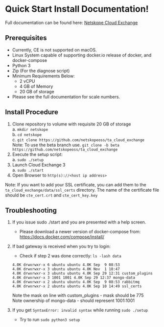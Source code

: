 # Quick Start Install Documentation!
Full documentation can be found here: [Netskope Cloud Exchange](https://docs.netskope.com/en/netskope-cloud-exchange.html)
## Prerequisites

 - Currently, CE is not supported on macOS.
 - Linux System capable of supporting docker.io release of docker, and docker-compose
 - Python 3
 - Zip (For the diagnose script)
 - Minimum Requirements Below:
 	- 2 vCPU
 	- 4 GB of Memory
	- 20 GB of storage
 - Please see the full documentation for scale numbers.

## Install Procedure
 
 1. Clone repository to volume with requisite 20 GB of storage<br>
	a. `mkdir netskope`<br>
	b. `cd netskope`<br>
	c. `git clone https://github.com/netskopeoss/ta_cloud_exchange`<br> 
	Note: To use the beta branch use. `git clone -b beta https://github.com/netskopeoss/ta_cloud_exchange`<br>
 2. Execute the setup script:<br>
	a. `sudo ./setup`<br>
 4. Launch Cloud Exchange 3<br>
 	a. `sudo ./start`<br>
 5. Open Browser to `http(s)://<host ip address>`<br>
	 
Note: If you want to add your SSL certificate, you can add them to the `ta_cloud_exchange/data/ssl_certs` directory. The name of the certificate file should be `cte_cert.crt` and `cte_cert_key.key`<br>

## Troubleshooting

1. If you issue sudo ./start and you are presented with a help screen.
 
   - Please download a newer version of docker-compose from:
   https://docs.docker.com/compose/install/
 
2. If bad gateway is received when you try to login:

   - Check if  step 2 was done correctly:
   `ls -lash data`
   ```
   4.0K drwxrwxr-x 6 ubuntu ubuntu 4.0K Sep  9 08:53
   4.0K drwxrwxr-x 3 ubuntu ubuntu 4.0K Nov  1 18:47 
   4.0K drwxrwxr-x 3 ubuntu ubuntu 4.0K Sep 29 12:31 custom_plugins
   4.0K drwxrwxr-x 3 1001 1001 4.0K Sep 29 12:37 mongo-data
   4.0K drwxrwxr-x 2 ubuntu ubuntu 4.0K Sep  9 08:53 rabbitmq
   4.0K drwxrwxr-x 2 ubuntu ubuntu 4.0K Sep 10 14:49 ssl_certs
   ```
   Note the mask on line with custom_plugins - mask should be 775<br> 
   Note ownership of mongo-data - should represent 1001:1001

3. If you get `SyntaxError: invalid syntax` while running `sudo ./setup`
   - Try to run `sudo python3 setup`

 